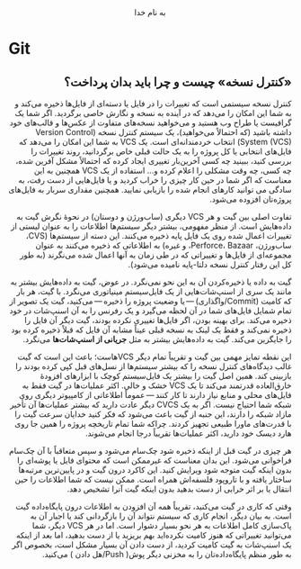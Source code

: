 <div dir=rtl align="center">
به نام خدا
</div>

# Git
<div dir=rtl align="rtl">

## «کنترل نسخه» چیست و چرا باید بدان پرداخت؟

کنترل نسخه سیستمی است که تغییرات را در فایل یا دسته‌ای از فایل‌ها ذخیره می‌کند و به شما این امکان را می‌دهد که در آینده به نسخه و نگارش خاصی برگردید.
اگر شما یک گرافیست یا طراح وب هستید و می‌خواهید نسخه‌های متفاوت از عکس‌ها و قالب‌های خود داشته باشید (که احتمالاً می‌خواهید)، یک سیستم کنترل نسخه (Version Control System (VCS)) انتخاب خردمندانه‌ای است. یک VCS به شما این امکان را می‌دهد که فایل‌های انتخابی یا کل پروژه را به یک حالت قبلی خاص برگردانید، روند تغییرات را بررسی کنید، ببینید چه کسی آخرین‌بار تغییری ایجاد کرده که احتمالاً مشکل آفرین شده، چه کسی، چه وقت مشکلی را اعلام کرده و…​ استفاده از یک VCS همچنین به این معناست که اگر شما در حین کار چیزی را خراب کردید و یا فایل‌هایی از دست رفت، به سادگی می توانید کارهای انجام شده را بازیابی نمایید. همچنین مقداری سربار به فایل‌های پروژه‌تان افزوده می‌شود.

تفاوت اصلی بین گیت و هر VCS دیگری (ساب‌ورژن و دوستان) در نحوهٔ نگرش گیت به داده‌هایش است. از منظر مفهومی، بیشتر دیگر سیستم‌ها اطلاعات را به عنوان لیستی از تغییرات اعمال شده روی یک فایل پایه ذخیره می‌کنند. این دسته از سیستم‌ها (CVS، ساب‌ورژن، Perforce، Bazaar، و غیره) به اطلاعاتی که ذخیره می‌کنند به عنوان مجموعه‌ای از فایل‌ها و تغییراتی که در طی زمان به آنها اعمال شده می‌نگرند (به طور کل این رفتار کنترل نسخه دلتا-پایه نامیده می‌شود).

گیت به داده یا ذخیره‌کردن آن به این نحو نمی‌نگرد. در عوض، گیت به داده‌هایش بیشتر به مانند یک سری از اسنپ‌شات‌هایی از یک فایل‌سیستم مینیاتوری می‌نگرد. با گیت، هر بار که کامیت (Commit/واگذاری) — یا وضعیت پروژه را ذخیره — می‌کنید، گیت یک تصویر از تمام شمایل فایل‌های شما در آن لحظه می‌گیرد و یک رفرنس را به آن اسنپ‌شات در خود ذخیره می‌کند. برای بهینه بودن، اگر فایل‌ها تغییری نکرده بودند، گیت دیگر آن فایل را ذخیره نمی‌کند و فقط یک لینک به نسخه قبلی عیناً مشابه آن فایل که قبلاً ذخیره کرده بود را جایگزین می‌کند. گیت به داده‌هایش بیشتر به مثل **جریانی از اسنپ‌شات‌ها** می‌نگرد.

این نقطه تمایز مهمی بین گیت و تقریباً تمام دیگر VCSهاست؛ باعث این است که گیت غالب دیدگاه‌های کنترل نسخه را که بیشتر سیستم‌ها از نسل‌های قبل کپی کرده بودند را بازبینی کند. همین اصل گیت را بیشتر یک فایل‌سیستم کوچک با ابزارهای افزودهٔ خارق‌العاده قدرتمند می‌کند تا یک VCS خشک و خالی. اکثر عملیات‌ها در گیت فقط به فایل‌های محلی و منابع نیاز دارند تا کار کنند — عموماً اطلاعاتی از کامپیوتر دیگری روی شبکه شما احتیاج نیست. اگر به یک CVCS دیگر عادت دارید که بیشتر عملیات‌ها آن تأخیر مازاد شبکه را دارند، این جنبه از گیت باعث می‌شود که فکر کنید خدایان سرعت گیت را با قدرت‌های ماورا طبیعی تجهیز کردند. چراکه شما تمام تاریخچه پروژه را همین جا روی هارد ‌دیسک خود دارید، اکثر عملیات‌ها تقریباً درجا انجام می‌شوند.

هر چیزی در گیت قبل از اینکه ذخیره شود چک‌سام می‌شود و سپس متعاقباً با آن چک‌سام فراخوانی می‌شود. این بدان معناست که غیرممکن است که محتوای فایل یا پوشه‌ای را بدون اینکه گیت متوجه شود ویرایش کنید. این کاکرد درون گیت و در پایین‌ترین مرتبه‌ها ساختار یافته و با تاروپود فلسفه‌اش همراه است. ممکن نیست که شما اطلاعات را حین انتقال یا بر اثر خرابی از دست بدهید بدون اینکه گیت آنرا تشخیص دهد.

وقتی که کاری در گیت می‌کنید، تقریباً همه آن افزودن به اطلاعات درون پایگاه‌داده گیت است. به بیان دیگر، انجام کاری که سیستم نتواند آن را بازگردانی کند یا اجبار آن به پاک‌سازی کامل اطلاعات به هر نحو بسیار دشوار است. اما در هر VCS دیگر، شما می‌توانید تغییراتی که هنوز کامیت نکرده‌اید بهم بریزید یا از دست بدهید، اما بعد از اینکه یک اسنپ‌شات به گیت کامیت کردید، از دست دادن آن بسیار مشکل است، بخصوص اگر به طور منظم پایگاه‌داده‌تان را به مخزنی دیگر پوش( Push/هل دادن ) می‌کنید.
</div>
